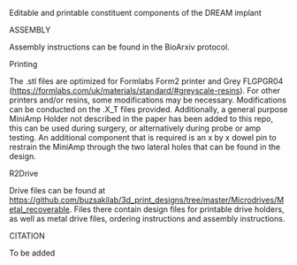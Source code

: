 Editable and printable constituent components of the DREAM implant

ASSEMBLY

Assembly instructions can be found in the BioArxiv protocol.

Printing

The .stl files are optimized for Formlabs Form2 printer and Grey FLGPGR04 (https://formlabs.com/uk/materials/standard/#greyscale-resins). For other printers and/or resins, some modifications may be necessary. Modifications can be conducted on the .X_T files provided. Additionally, a general purpose MiniAmp Holder not described in the paper has been added to this repo, this can be used during surgery, or alternatively during probe or amp testing. An additional component that is required is an x by x dowel pin to restrain the MiniAmp through the two lateral holes that can be found in the design.

R2Drive

Drive files can be found at https://github.com/buzsakilab/3d_print_designs/tree/master/Microdrives/Metal_recoverable. Files there contain design files for printable drive holders, as well as metal drive files, ordering instructions and assembly instructions.


CITATION

To be added
